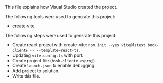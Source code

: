 This file explains how Visual Studio created the project.

The following tools were used to generate this project:
- create-vite

The following steps were used to generate this project:
- Create react project with create-vite: `npm init --yes vite@latest book-cliente -- --template=react-ts`.
- Updating `vite.config.ts` with port.
- Create project file (`book-cliente.esproj`).
- Create `launch.json` to enable debugging.
- Add project to solution.
- Write this file.
